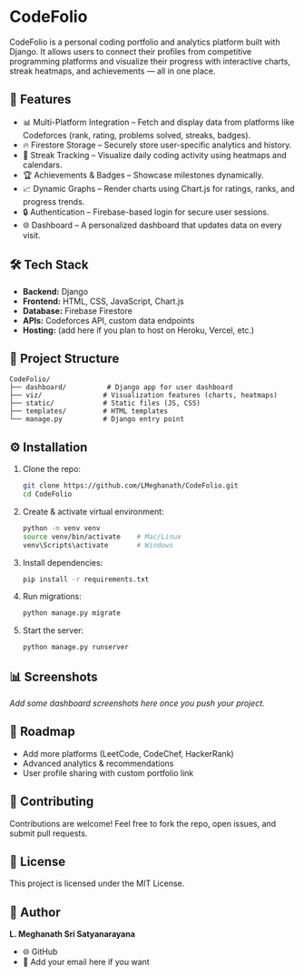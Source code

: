 # CodeFolio

CodeFolio is a personal coding portfolio and analytics platform built with Django. It allows users to connect their profiles from competitive programming platforms and visualize their progress with interactive charts, streak heatmaps, and achievements — all in one place.

## 🚀 Features
- 📊 Multi-Platform Integration – Fetch and display data from platforms like Codeforces (rank, rating, problems solved, streaks, badges).
- 🔥 Firestore Storage – Securely store user-specific analytics and history.
- 📅 Streak Tracking – Visualize daily coding activity using heatmaps and calendars.
- 🏆 Achievements & Badges – Showcase milestones dynamically.
- 📈 Dynamic Graphs – Render charts using Chart.js for ratings, ranks, and progress trends.
- 🔒 Authentication – Firebase-based login for secure user sessions.
- 🌐 Dashboard – A personalized dashboard that updates data on every visit.

## 🛠️ Tech Stack
- **Backend:** Django  
- **Frontend:** HTML, CSS, JavaScript, Chart.js  
- **Database:** Firebase Firestore  
- **APIs:** Codeforces API, custom data endpoints  
- **Hosting:** (add here if you plan to host on Heroku, Vercel, etc.)

## 📂 Project Structure

```
CodeFolio/
├── dashboard/          # Django app for user dashboard
├── viz/               # Visualization features (charts, heatmaps)
├── static/            # Static files (JS, CSS)
├── templates/         # HTML templates
└── manage.py          # Django entry point
```

## ⚙️ Installation
1. Clone the repo:
   ```bash
   git clone https://github.com/LMeghanath/CodeFolio.git
   cd CodeFolio
   ```

2. Create & activate virtual environment:
   ```bash
   python -m venv venv
   source venv/bin/activate    # Mac/Linux
   venv\Scripts\activate       # Windows
   ```

3. Install dependencies:
   ```bash
   pip install -r requirements.txt
   ```

4. Run migrations:
   ```bash
   python manage.py migrate
   ```

5. Start the server:
   ```bash
   python manage.py runserver
   ```

## 📊 Screenshots
*Add some dashboard screenshots here once you push your project.*

## 📌 Roadmap
* Add more platforms (LeetCode, CodeChef, HackerRank)
* Advanced analytics & recommendations
* User profile sharing with custom portfolio link

## 🤝 Contributing
Contributions are welcome! Feel free to fork the repo, open issues, and submit pull requests.

## 📜 License
This project is licensed under the MIT License.

## 👤 Author
**L. Meghanath Sri Satyanarayana**
* 🌐 GitHub
* 📧 Add your email here if you want
